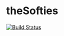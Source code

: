 # theSofties

[![Build Status](https://travis-ci.org/basbeu/theSofties.svg?branch=master)](https://travis-ci.org/basbeu/theSofties)


